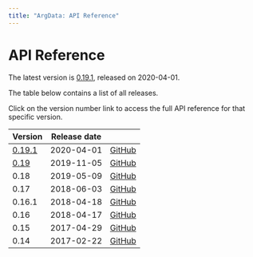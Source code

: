 ```yaml
---
title: "ArgData: API Reference"
---
```


# API Reference

The latest version is [0.19.1](/argdata/api/0.19.1/), released on 2020-04-01.

The table below contains a list of all releases.

Click on the version number link
to access the full API reference for that specific version.


<table class="table table-bordered table-striped table--tiny">
<thead>
    <tr>
        <th>Version</th>
        <th>Release date</th>
        <th></th>
    </tr>
</thead>
<tbody>
    <tr>
        <td><a href="/argdata/api/0.19.1/">0.19.1</a></td>
        <td>2020-04-01</td>
        <td><a href="https://github.com/codemeyer/ArgData/releases/tag/0.19.1">GitHub</a></td>
    </tr>
    <tr>
        <td><a href="/argdata/api/0.19/">0.19</a></td>
        <td>2019-11-05</td>
        <td><a href="https://github.com/codemeyer/ArgData/releases/tag/0.19">GitHub</a></td>
    </tr>
    <tr>
        <td>0.18</a></td>
        <td>2019-05-09</td>
        <td><a href="https://github.com/codemeyer/ArgData/releases/tag/0.18">GitHub</a></td>
    </tr>
    <tr>
        <td>0.17</a></td>
        <td>2018-06-03</td>
        <td><a href="https://github.com/codemeyer/ArgData/releases/tag/0.17">GitHub</a></td>
    </tr>
    <tr>
        <td>0.16.1</td>
        <td>2018-04-18</td>
        <td><a href="https://github.com/codemeyer/ArgData/releases/tag/0.16.1">GitHub</a></td>
    </tr>
    <tr>
        <td>0.16</td>
        <td>2018-04-17</td>
        <td><a href="https://github.com/codemeyer/ArgData/releases/tag/0.16">GitHub</a></td>
    </tr>
    <tr>
        <td>0.15</td>
        <td>2017-04-29</td>
        <td><a href="https://github.com/codemeyer/ArgData/releases/tag/0.15">GitHub</a></td>
    </tr>
    <tr>
        <td>0.14</td>
        <td>2017-02-22</td>
        <td><a href="https://github.com/codemeyer/ArgData/releases/tag/0.14">GitHub</a></td>
    </tr>
</tbody>
</table>

